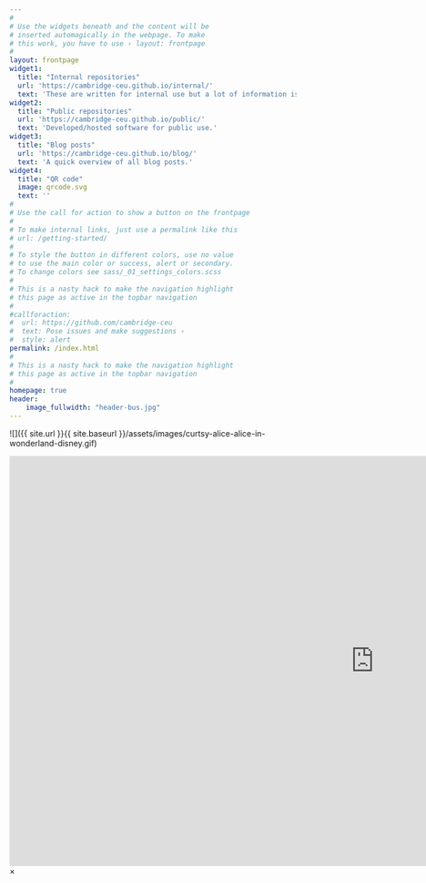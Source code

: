 ```yaml
---
#
# Use the widgets beneath and the content will be
# inserted automagically in the webpage. To make
# this work, you have to use › layout: frontpage
#
layout: frontpage
widget1:
  title: "Internal repositories"
  url: 'https://cambridge-ceu.github.io/internal/'
  text: 'These are written for internal use but a lot of information is generic.'
widget2:
  title: "Public repositories"
  url: 'https://cambridge-ceu.github.io/public/'
  text: 'Developed/hosted software for public use.'
widget3:
  title: "Blog posts"
  url: 'https://cambridge-ceu.github.io/blog/'
  text: 'A quick overview of all blog posts.'
widget4:
  title: "QR code"
  image: qrcode.svg
  text: ''
#
# Use the call for action to show a button on the frontpage
#
# To make internal links, just use a permalink like this
# url: /getting-started/
#
# To style the button in different colors, use no value
# to use the main color or success, alert or secondary.
# To change colors see sass/_01_settings_colors.scss
#
# This is a nasty hack to make the navigation highlight
# this page as active in the topbar navigation
#
#callforaction:
#  url: https://github.com/cambridge-ceu
#  text: Pose issues and make suggestions ›
#  style: alert
permalink: /index.html
#
# This is a nasty hack to make the navigation highlight
# this page as active in the topbar navigation
#
homepage: true
header:
    image_fullwidth: "header-bus.jpg"
---
```


![]({{ site.url }}{{ site.baseurl }}/assets/images/curtsy-alice-alice-in-wonderland-disney.gif)

<div id="videoModal" class="reveal-modal large" data-reveal="">
  <div class="flex-video widescreen vimeo" style="display: block;">
    <iframe width="1280" height="720" src="https://www.youtube.com/channel/UCeS9CPB2_QGcBsnORnNQyjQ" frameborder="0" allowfullscreen></iframe>
  </div>
  <a class="close-reveal-modal">&#215;</a>
</div>

